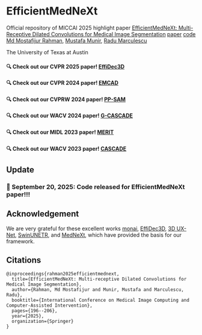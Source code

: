 # EfficientMedNeXt
Official repository of MICCAI 2025 highlight paper [EfficientMedNeXt: Multi-Receptive Dilated Convolutions for Medical Image Segmentation](https://papers.miccai.org/miccai-2025/paper/4895_paper.pdf)
[paper](https://papers.miccai.org/miccai-2025/paper/4895_paper.pdf) [code](https://github.com/SLDGroup/EfficientMedNeXt/)
<br>
[Md Mostafijur Rahman](https://github.com/mostafij-rahman), [Mustafa Munir](https://github.com/mmunir127), [Radu Marculescu](https://radum.ece.utexas.edu/)
<p>The University of Texas at Austin</p>

#### 🔍 **Check out our CVPR 2025 paper! [EffiDec3D](https://github.com/SLDGroup/EffiDec3D)**
#### 🔍 **Check out our CVPR 2024 paper! [EMCAD](https://github.com/SLDGroup/EMCAD)**
#### 🔍 **Check out our CVPRW 2024 paper! [PP-SAM](https://github.com/SLDGroup/PP-SAM)** 
#### 🔍 **Check out our WACV 2024 paper! [G-CASCADE](https://github.com/SLDGroup/G-CASCADE)**
#### 🔍 **Check out our MIDL 2023 paper! [MERIT](https://github.com/SLDGroup/MERIT)**
#### 🔍 **Check out our WACV 2023 paper! [CASCADE](https://github.com/SLDGroup/CASCADE)**

## Update

### **🚀 September 20, 2025: Code released for EfficientMedNeXt paper!!!**


## Acknowledgement
We are very grateful for these excellent works [monai](https://monai.io/), [EffiDec3D](https://github.com/MASILab/EffiDec3D), [3D UX-Net](https://github.com/MASILab/3DUX-Net), [SwinUNETR](https://github.com/Project-MONAI/research-contributions/tree/main/SwinUNETR), and [MedNeXt](https://github.com/MIC-DKFZ/MedNeXt), which have provided the basis for our framework.

## Citations

``` 
@inproceedings{rahman2025efficientmednext,
  title={EfficientMedNeXt: Multi-receptive Dilated Convolutions for Medical Image Segmentation},
  author={Rahman, Md Mostafijur and Munir, Mustafa and Marculescu, Radu},
  booktitle={International Conference on Medical Image Computing and Computer-Assisted Intervention},
  pages={196--206},
  year={2025},
  organization={Springer}
}
```
